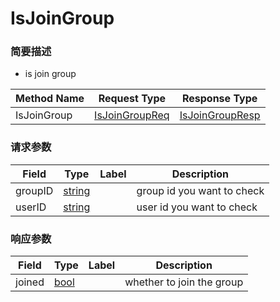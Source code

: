 # IsJoinGroup

### 简要描述

- is join group

| Method Name | Request Type | Response Type |
| ----------- | ------------ | ------------- |
| IsJoinGroup | [IsJoinGroupReq](#openim.sdk.group.IsJoinGroupReq) | [IsJoinGroupResp](#openim.sdk.group.IsJoinGroupResp) |

### 请求参数
| Field | Type | Label | Description |
| ----- | ---- | ----- | ----------- |
| groupID | [string](#string) |  | group id you want to check |
| userID | [string](#string) |  | user id you want to check |


### 响应参数
| Field | Type | Label | Description |
| ----- | ---- | ----- | ----------- |
| joined | [bool](#bool) |  | whether to join the group |


